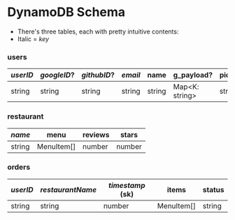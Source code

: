 # DynamoDB Schema

- There's three tables, each with pretty intuitive contents:
- Italic = _key_

### users

| _userID_ | _googleID_? | _githubID_? | _email_ | name   | g_payload?      | picture? | sessionIDs   | stripeCustomerID? |
| -------- | ----------- | ----------- | ------- | ------ | --------------- | -------- | ------------ | ----------------- |
| string   | string      | string      | string  | string | Map\<K: string> | string   | Set\<string> | string            |

### restaurant

| _name_ | menu       | reviews | stars  |
| ------ | ---------- | ------- | ------ |
| string | MenuItem[] | number  | number |

### orders

| _userID_ | _restaurantName_ | _timestamp_ (sk) | items      | status |
| -------- | ---------------- | ---------------- | ---------- | ------ |
| string   | string           | number           | MenuItem[] | string |
